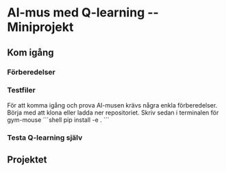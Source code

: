 # AI-mus med Q-learning -- Miniprojekt

## Kom igång 
###  Förberedelser

### Testfiler
För att komma igång och prova AI-musen krävs några enkla förberedelser. Börja med att klona eller ladda ner repositoriet. Skriv sedan i terminalen för gym-mouse
´´´shell
pip install -e .
´´´

### Testa Q-learning själv

## Projektet